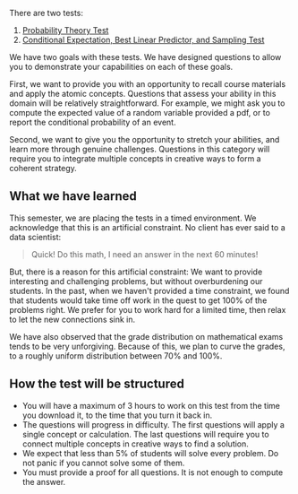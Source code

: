 There are two tests: 

1. [Probability Theory Test](./probability_theory_test.md)
2. [Conditional Expectation, Best Linear Predictor, and Sampling Test](./conditional_expectation_best_linear_predictor_sampling_test.md)

We have two goals with these tests. We have designed questions to allow you to demonstrate your capabilities on each of these goals. 

First, we want to provide you with an opportunity to recall course materials and apply the atomic concepts.  Questions that assess your ability in this domain will be relatively straightforward.  For example, we might ask you to compute the expected value of a random variable provided a pdf, or to report the conditional probability of an event. 

Second, we want to give you the opportunity to stretch your abilities, and learn more through genuine challenges.  Questions in this category will require you to integrate multiple concepts in creative ways to form a coherent strategy. 

## What we have learned 
This semester, we are placing the tests in a timed environment. We acknowledge that this is an artificial constraint. No client has ever said to a data scientist: 

> Quick! Do this math, I need an answer in the next 60 minutes! 

But, there is a reason for this artificial constraint: We want to provide interesting and challenging problems, but without overburdening our students. In the past, when we haven't provided a time constraint, we found that students would take time off work in the quest to get 100% of the problems right.  We prefer for you to work hard for a limited time, then relax to let the new connections sink in.

We have also observed that the grade distribution on mathematical exams tends to be very unforgiving.  Because of this, we plan to curve the grades, to a roughly uniform distribution between 70% and 100%.

## How the test will be structured 

- You will have a maximum of 3 hours to work on this test from the time you download it, to the time that you turn it back in. 
- The questions will progress in difficulty.  The first questions will apply a single concept or calculation.  The last questions will require you to connect multiple concepts in creative ways to find a solution.
- We expect that less than 5% of students will solve every problem.  Do not panic if you cannot solve some of them.
- You must provide a proof for all questions.  It is not enough to compute the answer. 